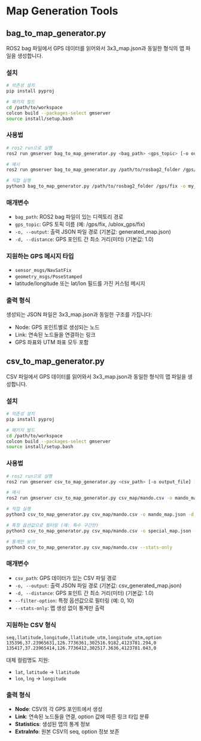 # Map Generation Tools

## bag_to_map_generator.py

ROS2 bag 파일에서 GPS 데이터를 읽어와서 3x3_map.json과 동일한 형식의 맵 파일을 생성합니다.

### 설치

```bash
# 의존성 설치
pip install pyproj

# 패키지 빌드
cd /path/to/workspace
colcon build --packages-select gmserver
source install/setup.bash
```

### 사용법

```bash
# ros2 run으로 실행
ros2 run gmserver bag_to_map_generator.py <bag_path> <gps_topic> [-o output_file] [-d distance]

# 예시
ros2 run gmserver bag_to_map_generator.py /path/to/rosbag2_folder /gps/fix -o my_map.json -d 1.0

# 직접 실행
python3 bag_to_map_generator.py /path/to/rosbag2_folder /gps/fix -o my_map.json -d 1.0
```

### 매개변수

- `bag_path`: ROS2 bag 파일이 있는 디렉토리 경로
- `gps_topic`: GPS 토픽 이름 (예: /gps/fix, /ublox_gps/fix)
- `-o, --output`: 출력 JSON 파일 경로 (기본값: generated_map.json)
- `-d, --distance`: GPS 포인트 간 최소 거리(미터) (기본값: 1.0)

### 지원하는 GPS 메시지 타입

- `sensor_msgs/NavSatFix`
- `geometry_msgs/PoseStamped`
- latitude/longitude 또는 lat/lon 필드를 가진 커스텀 메시지

### 출력 형식

생성되는 JSON 파일은 3x3_map.json과 동일한 구조를 가집니다:
- Node: GPS 포인트별로 생성되는 노드
- Link: 연속된 노드들을 연결하는 링크
- GPS 좌표와 UTM 좌표 모두 포함

## csv_to_map_generator.py

CSV 파일에서 GPS 데이터를 읽어와서 3x3_map.json과 동일한 형식의 맵 파일을 생성합니다.

### 설치

```bash
# 의존성 설치
pip install pyproj

# 패키지 빌드
cd /path/to/workspace
colcon build --packages-select gmserver
source install/setup.bash
```

### 사용법

```bash
# ros2 run으로 실행
ros2 run gmserver csv_to_map_generator.py <csv_path> [-o output_file] [-d distance] [--filter-option N]

# 예시
ros2 run gmserver csv_to_map_generator.py csv_map/mando.csv -o mando_map.json -d 2.0

# 직접 실행
python3 csv_to_map_generator.py csv_map/mando.csv -o mando_map.json -d 2.0

# 특정 옵션값으로 필터링 (예: 특수 구간만)
python3 csv_to_map_generator.py csv_map/mando.csv -o special_map.json --filter-option 10

# 통계만 보기
python3 csv_to_map_generator.py csv_map/mando.csv --stats-only
```

### 매개변수

- `csv_path`: GPS 데이터가 있는 CSV 파일 경로
- `-o, --output`: 출력 JSON 파일 경로 (기본값: csv_generated_map.json)
- `-d, --distance`: GPS 포인트 간 최소 거리(미터) (기본값: 1.0)
- `--filter-option`: 특정 옵션값으로 필터링 (예: 0, 10)
- `--stats-only`: 맵 생성 없이 통계만 출력

### 지원하는 CSV 형식

```csv
seq,llatitude,longitude,llatitude_utm,longitude_utm,option
135396,37.23965631,126.7736361,302516.9182,4123781.294,0
135417,37.23965414,126.7736412,302517.3636,4123781.043,0
```

대체 컬럼명도 지원:
- `lat`, `latitude` → `llatitude`
- `lon`, `lng` → `longitude`

### 출력 형식

- **Node**: CSV의 각 GPS 포인트에서 생성
- **Link**: 연속된 노드들을 연결, option 값에 따른 링크 타입 분류
- **Statistics**: 생성된 맵의 통계 정보
- **ExtraInfo**: 원본 CSV의 seq, option 정보 보존